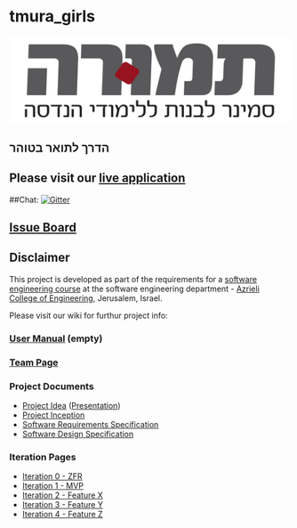 # tmura_girls

![project logo (this one is taken from basecamp)](https://github.com/hannahbenhamou94/project-tmura/blob/master/%D7%9C%D7%95%D7%92%D7%95.jpg)

## הדרך לתואר בטוהר


## Please visit our [live application](https://demo.reactstarterkit.com/)
 
##Chat:
[![Gitter](https://badges.gitter.im/Join%20Chat.svg)](https://gitter.im/hannahbenhamou94/project-tmura)

 

## [Issue Board](https://github.com/hannahbenhamou94/project-tmura#/)

## Disclaimer
This project is developed as part of the requirements for a [software engineering course](https://github.com/jce-il/se-class/wiki) at the software engineering department - [Azrieli College of Engineering](http://www.jce.ac.il/), Jerusalem, Israel.

Please visit our wiki for furthur project info: 

### [User Manual](https://github.com/hannahbenhamou94/project-tmura/wiki/User-Manual) (empty)

### [Team Page](https://github.com/hannahbenhamou94/project-tmura/wiki/team)

### Project Documents
- [Project Idea](https://drive.google.com/open?id=0B5FhfrJjOH5yNmNfZmUtV0ppdGs) ([Presentation](https://drive.google.com/open?id=0B5FhfrJjOH5yODl3TWQxQVo5YU0))
- [Project Inception](https://github.com/hannahbenhamou94/project-tmura/wiki/Inception)
- [Software Requirements Specification](https://drive.google.com/file/d/0B02ycGLTlUM5NUU1Y25uQml3X0E/view)
- [Software Design Specification](../../wiki/sds)

### Iteration Pages
- [Iteration 0 - ZFR](../../wiki/iter0-zfr)
- [Iteration 1 - MVP]()
- [Iteration 2 - Feature X]()
- [Iteration 3 - Feature Y]()
- [Iteration 4 - Feature Z]()




